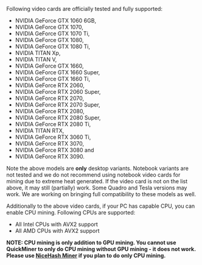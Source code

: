 Following video cards are officially tested and fully supported:
* NVIDIA GeForce GTX 1060 6GB,
* NVIDIA GeForce GTX 1070,
* NVIDIA GeForce GTX 1070 Ti,
* NVIDIA GeForce GTX 1080,
* NVIDIA GeForce GTX 1080 Ti,
* NVIDIA TITAN Xp,
* NVIDIA TITAN V,
* NVIDIA GeForce GTX 1660,
* NVIDIA GeForce GTX 1660 Super,
* NVIDIA GeForce GTX 1660 Ti,
* NVIDIA GeForce RTX 2060,
* NVIDIA GeForce RTX 2060 Super,
* NVIDIA GeForce RTX 2070,
* NVIDIA GeForce RTX 2070 Super,
* NVIDIA GeForce RTX 2080,
* NVIDIA GeForce RTX 2080 Super,
* NVIDIA GeForce RTX 2080 Ti,
* NVIDIA TITAN RTX,
* NVIDIA GeForce RTX 3060 Ti,
* NVIDIA GeForce RTX 3070,
* NVIDIA GeForce RTX 3080 and
* NVIDIA GeForce RTX 3090.

Note the above models are **only** desktop variants. Notebook variants are not tested and we do not recommend using notebook video cards for mining due to extreme heat generated. If the video card is not on the list above, it may still (partially) work. Some Quadro and Tesla versions may work. We are working on bringing full compatibility to these models as well.

Additionally to the above video cards, if your PC has capable CPU, you can enable CPU mining. Following CPUs are supported:
* All Intel CPUs with AVX2 support
* All AMD CPUs with AVX2 support

**NOTE: CPU mining is only addition to GPU mining. You cannot use QuickMiner to only do CPU mining without GPU mining - it does not work. Please use [NiceHash Miner](https://github.com/nicehash/NiceHashMiner) if you plan to do only CPU mining.**